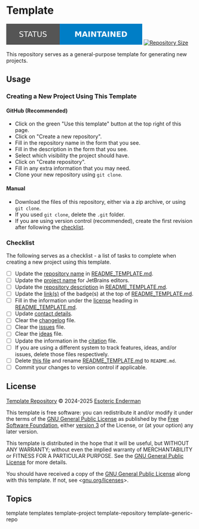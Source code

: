 # Template

[![Project Status: Maintained][status-badge]][root] [![Repository Size][repository-size-badge]][root]

This repository serves as a general-purpose template for generating new projects.

## Usage

### Creating a New Project Using This Template

#### GitHub (Recommended)

- Click on the green "Use this template" button at the top right of this page.
- Click on "Create a new repository".
- Fill in the repository name in the form that you see.
- Fill in the description in the form that you see.
- Select which visibility the project should have.
- Click on "Create repository".
- Fill in any extra information that you may need.
- Clone your new repository using `git clone`.

#### Manual

- Download the files of this repository, either via a zip archive, or using `git clone`.
- If you used `git clone`, delete the `.git` folder.
- If you are using version control (recommended), create the first revision after following the [checklist](#checklist).

### Checklist

The following serves as a checklist - a list of tasks to complete when creating a new project using this template.

- [ ] Update the [repository name][project-name] in [README_TEMPLATE.md][info-template].
- [ ] Update the [project name][idea-name] for JetBrains editors.
- [ ] Update the [repository description][project-name] in [README_TEMPLATE.md][info-template].
- [ ] Update the [link(s)][project-name] of the badge(s) at the top of [README_TEMPLATE.md][info-template].
- [ ] Fill in the information under the [license][license-heading] heading in [README_TEMPLATE.md][info-template].
- [ ] Update [contact details][contact].
- [ ] Clear the [changelog][changelog] file.
- [ ] Clear the [issues][issues] file.
- [ ] Clear the [ideas][ideas] file.
- [ ] Update the information in the [citation][citation] file.
- [ ] If you are using a different system to track features, ideas, and/or issues, delete those files respectively.
- [ ] Delete [this file][info] and rename [README_TEMPLATE.md][info-template] to `README.md`.
- [ ] Commit your changes to version control if applicable.

## License

[Template Repository][root] &copy; 2024-2025 [Esoteric Enderman][website]

This template is free software: you can redistribute it and/or modify it under the terms of the [GNU General Public License][license] as published by the [Free Software Foundation][free-software-foundation], either [version 3][license] of the License, or (at your option) any later version.

This template is distributed in the hope that it will be useful, but WITHOUT ANY WARRANTY; without even the implied warranty of MERCHANTABILITY or FITNESS FOR A PARTICULAR PURPOSE. See the [GNU General Public License][license] for more details.

You should have received a copy of the [GNU General Public License][license] along with this template. If not, see <[gnu.org/licenses][licenses]>.

## Topics

template templates template-project template-repository template-generic-repo

<!-- Link aliases -->

[root]: ./

<!-- Badges -->

[status-badge]: ../assets/images/badges/status/maintained.svg
[repository-size-badge]: https://img.shields.io/github/repo-size/esoterictemplates/template?style=for-the-badge&logo=git&label=Repository%20size

<!-- Files -->

[info]: ./README.md

[contact]: ./CONTACT.md

[license]: ../LICENSE

[info-template]: ./README_TEMPLATE.md

[project-name]: ./README_TEMPLATE.md#project-name
[license-heading]: ./README_TEMPLATE.md#license

[features]: FEATURES.md
[changelog]: CHANGELOG.md
[ideas]: TODO.md
[issues]: ISSUES.md

[citation]: ../CITATION.cff

[conduct]: CODE_OF_CONDUCT.md

<!-- IDE files -->

[idea-name]: ../.idea/.name

<!-- Links -->

[website]: https://enderman.dev

[free-software-foundation]: https://www.fsf.org/
[licenses]: https://www.gnu.org/licenses/
